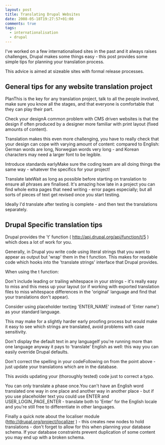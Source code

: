 ```yaml
---
layout: post
title: Translating Drupal Websites
date: 2008-05-18T19:27:57+01:00
comments: true
tags:
  - internationalisation
  - drupal
---
```


I've worked on a few internationalised sites in the past and it always raises challenges, Drupal makes some things easy - this post provides some simple tips for planning your translation process.

This advice is aimed at sizeable sites with formal release processes.

<!--more-->

## General tips for any website translation project

PlanThis is the key for any translation project, talk to all the people involved, make sure you know all the stages, and that everyone is comfortable that they can play their part.

Check your designA common problem with CMS driven websites is that the design if often produced by a designer more familiar with print layout (fixed amounts of content).

Translation makes this even more challenging, you have to really check that your design can cope with varying amount of content: compared to English: German words are long, Norwegian words very long - and Korean characters may need a larger font to be legible.

Introduce standards earlyMake sure the coding team are all doing things the same way - whatever the specifics for your project!

Translate lateWait as long as possible before starting on translation to ensure all phrases are finalised. It's amazing how late in a project you can find whole extra pages that need writing - error pages especially; but all sorts of pieces of text get revised once you start testing.

Ideally I'd translate after testing is complete - and then test the translations separately.

## Drupal Specific translation tips

Drupal provides the 't' function ( http://api.drupal.org/api/function/t/5 ) which does a lot of work for you.

Generally, in Drupal you write code using literal strings that you want to appear as output but 'wrap' them in the t function. This makes for readable code which hooks into the 'translate strings' interface that Drupal provides.

When using the t function:

Don't include leading or trailing whitespace in your strings - it's really easy to miss and this mess up your layout (or if working with exported translation files to miss whitespace differences in the 'original' language and find that your translations don't appear).

Consider using placeholder text(eg 'ENTER_NAME' instead of 'Enter name') as your standard language.

This may make for a slightly harder early proofing process but would make it easy to see which strings are translated, avoid problems with case sensitivity.

Don't display the default text in any languageIf you're running more than one language anyway it pays to 'translate' English as well: this way you can easily override Drupal defaults.

Don't correct the spelling in your codeFollowing on from the point above - just update your translations which are in the database.

This avoids updating your (thoroughly tested) code just to correct a typo.

You can only translate a phase once.You can't have an English word translated one way in one place and another way in another place - but if you use placeholder text you could use ENTER and USER_LOGIN_PAGE_ENTER - translate both to 'Enter' for the English locale and you're still free to differentiate in other languages.

Finally a quick note about the localiser module (http://drupal.org/project/localizer ) - this creates new nodes to hold translations - don't forget to allow for this when planning your database schema. If your database constraints prevent duplication of some content you may end up with a broken schema.
